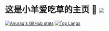 # 这是小羊爱吃草的主页 :sheep: ![](http://antzuhl.cn:4000/get/@PortLand237930)
[![Anurag's GitHub stats](https://github-readme-stats.vercel.app/api?username=PortLand237930)](https://github.com/anuraghazra/github-readme-stats)
[![Top Langs](https://github-readme-stats.vercel.app/api/top-langs/?username=PortLand237930)](https://github.com/anuraghazra/github-readme-stats)
